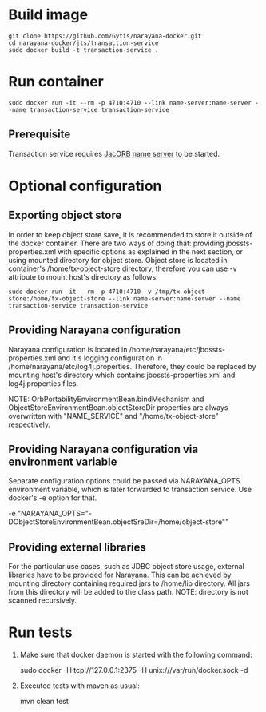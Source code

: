 # Build image

    git clone https://github.com/Gytis/narayana-docker.git
    cd narayana-docker/jts/transaction-service
    sudo docker build -t transaction-service .

# Run container

    sudo docker run -it --rm -p 4710:4710 --link name-server:name-server --name transaction-service transaction-service

## Prerequisite

Transaction service requires [JacORB name server](../name-server) to be started.

# Optional configuration

## Exporting object store

In order to keep object store save, it is recommended to store it outside of the docker container. There are two ways of
doing that: providing jbossts-properties.xml with specific options as explained in the next section, or using mounted
directory for object store. Object store is located in container's /home/tx-object-store directory, therefore you can use
-v attribute to mount host's directory as follows:

    sudo docker run -it --rm -p 4710:4710 -v /tmp/tx-object-store:/home/tx-object-store --link name-server:name-server --name transaction-service transaction-service

## Providing Narayana configuration

Narayana configuration is located in /home/narayana/etc/jbossts-properties.xml and it's logging configuration in
/home/narayana/etc/log4j.properties. Therefore, they could be replaced by mounting host's directory which contains
jbossts-properties.xml and log4j.properties files.

NOTE: OrbPortabilityEnvironmentBean.bindMechanism and ObjectStoreEnvironmentBean.objectStoreDir properties are always overwritten with "NAME_SERVICE" and "/home/tx-object-store" respectively.

## Providing Narayana configuration via environment variable

Separate configuration options could be passed via NARAYANA_OPTS environment variable, which is later forwarded to
transaction service. Use docker's -e option for that.

-e "NARAYANA_OPTS=\"-DObjectStoreEnvironmentBean.objectSreDir=/home/object-store\""

## Providing external libraries

For the particular use cases, such as JDBC object store usage, external libraries have to be provided for Narayana. This can be achieved by mounting directory containing required jars to /home/lib directory. All jars from this directory will be added to the class path. NOTE: directory is not scanned recursively.

# Run tests

1. Make sure that docker daemon is started with the following command:

    sudo docker -H tcp://127.0.0.1:2375 -H unix:///var/run/docker.sock -d

2. Executed tests with maven as usual:

    mvn clean test
